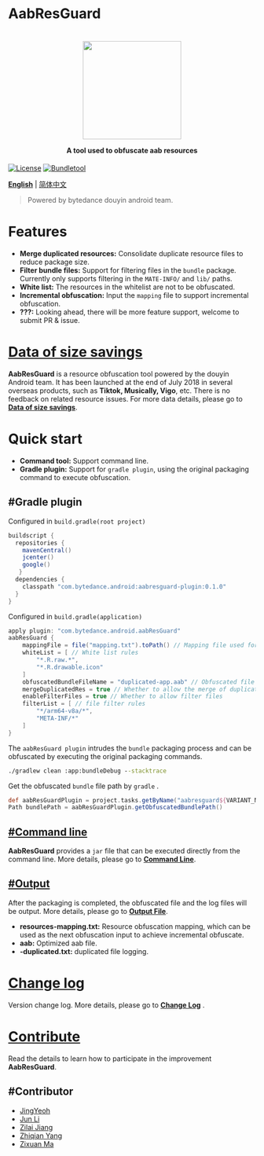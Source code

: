 # AabResGuard
<h1 align="center">
  <img src="" height="200" width="200"/>
  <p align="center" style="font-size: 0.5em">A tool used to obfuscate aab resources</p>
</h1>

[![License](https://img.shields.io/badge/license-Apache2.0-brightgreen)](LICENSE)
[![Bundletool](https://img.shields.io/badge/Dependency-Bundletool/0.10.0-blue)](https://github.com/google/bundletool)

**[English](README.md)** | [简体中文](wiki/zh-cn/README.md)

> Powered by bytedance douyin android team.

# Features
- **Merge duplicated resources:** Consolidate duplicate resource files to reduce package size.
- **Filter bundle files:** Support for filtering files in the `bundle` package. Currently only supports filtering in the `MATE-INFO/` and `lib/` paths.
- **White list:** The resources in the whitelist are not to be obfuscated.
- **Incremental obfuscation:** Input the `mapping` file to support incremental obfuscation.
- **???:** Looking ahead, there will be more feature support, welcome to submit PR & issue.

# [Data of size savings](wiki/en/DATA.md)
**AabResGuard** is a resource obfuscation tool powered by the douyin Android team. It has been launched at the end of July 2018 in several overseas products, such as **Tiktok, Musically, Vigo**, etc. 
There is no feedback on related resource issues. 
For more data details, please go to **[Data of size savings](wiki/en/DATA.md)**.

# Quick start
- **Command tool:** Support command line.
- **Gradle plugin:** Support for `gradle plugin`, using the original packaging command to execute obfuscation.

## #Gradle plugin
Configured in `build.gradle(root project)`
```gradle
buildscript {
  repositories {
    mavenCentral()
    jcenter()
    google()
   }
  dependencies {
    classpath "com.bytedance.android:aabresguard-plugin:0.1.0"
  }
}
```

Configured in `build.gradle(application)`
```gradle
apply plugin: "com.bytedance.android.aabResGuard"
aabResGuard {
    mappingFile = file("mapping.txt").toPath() // Mapping file used for incremental obfuscation
    whiteList = [ // White list rules
        "*.R.raw.*",
        "*.R.drawable.icon"
    ]
    obfuscatedBundleFileName = "duplicated-app.aab" // Obfuscated file name, must end with '.aab'
    mergeDuplicatedRes = true // Whether to allow the merge of duplicate resources
    enableFilterFiles = true // Whether to allow filter files
    filterList = [ // file filter rules
        "*/arm64-v8a/*",
        "META-INF/*"
    ]
}
```

The `aabResGuard plugin` intrudes the `bundle` packaging process and can be obfuscated by executing the original packaging commands.
```cmd
./gradlew clean :app:bundleDebug --stacktrace
```

Get the obfuscated `bundle` file path by `gradle` .
```groovy
def aabResGuardPlugin = project.tasks.getByName("aabresguard${VARIANT_NAME}")
Path bundlePath = aabResGuardPlugin.getObfuscatedBundlePath()
```

## [#Command line](wiki/en/COMMAND.md)
**AabResGuard** provides a `jar` file that can be executed directly from the command line. More details, please go to **[Command Line](wiki/en/COMMAND.md)**.

## [#Output](wiki/en/OUTPUT.md)
After the packaging is completed, the obfuscated file and the log files will be output. More details, please go to **[Output File](wiki/en/OUTPUT.md)**.
- **resources-mapping.txt:** Resource obfuscation mapping, which can be used as the next obfuscation input to achieve incremental obfuscate.
- **aab:** Optimized aab file.
- **-duplicated.txt:** duplicated file logging.

# [Change log](wiki/en/CHANGELOG.md)
Version change log. More details, please go to **[Change Log](wiki/en/CHANGELOG.md)** .

# [Contribute](wiki/en/CONTRIBUTOR.md)
Read the details to learn how to participate in the improvement **AabResGuard**.

## #Contributor
* [JingYeoh](https://github.com/JingYeoh)
* [Jun Li]()
* [Zilai Jiang](https://github.com/Zzzia)
* [Zhiqian Yang](https://github.com/yangzhiqian)
* [Zixuan Ma](https://github.com/EvilsoulM)
